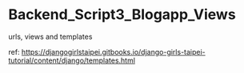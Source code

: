 # Backend_Script3_Blogapp_Views
urls, views and templates


ref: https://djangogirlstaipei.gitbooks.io/django-girls-taipei-tutorial/content/django/templates.html
